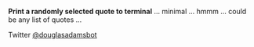 **Print a randomly selected quote to terminal** ... minimal ... hmmm ... could be any list of quotes ...

Twitter [@douglasadamsbot](https://twitter.com/douglasadamsbot)
